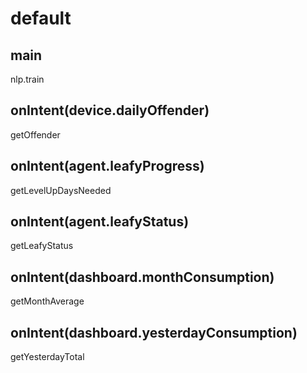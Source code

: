 # default

## main
nlp.train


## onIntent(device.dailyOffender)
getOffender

## onIntent(agent.leafyProgress)
getLevelUpDaysNeeded

## onIntent(agent.leafyStatus)
getLeafyStatus

## onIntent(dashboard.monthConsumption)
getMonthAverage

## onIntent(dashboard.yesterdayConsumption)
getYesterdayTotal